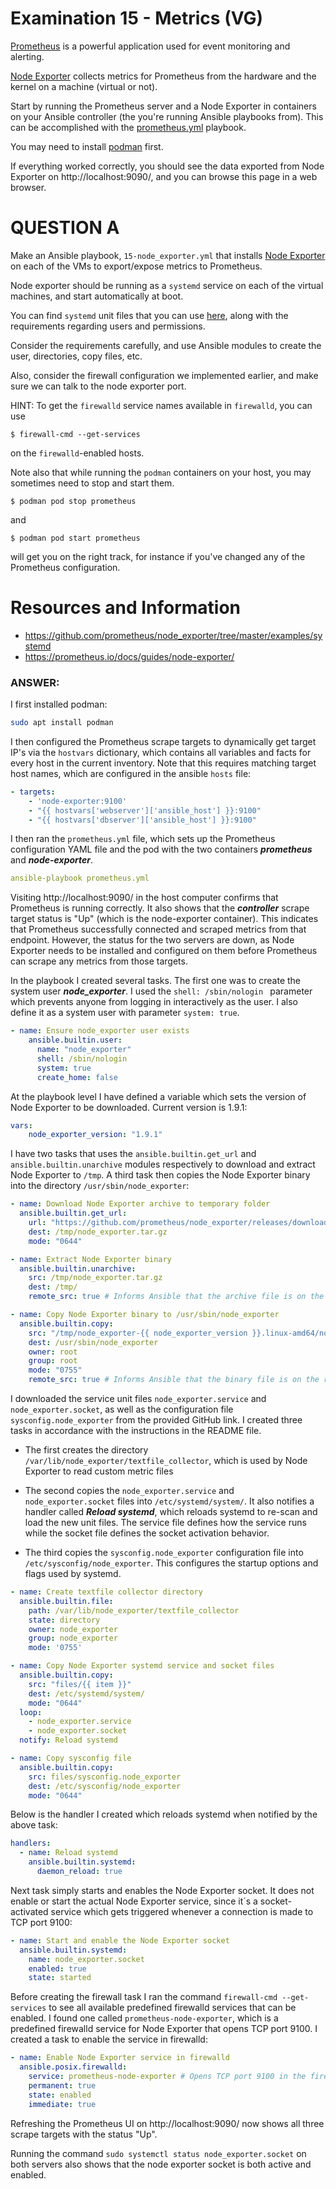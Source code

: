 # Examination 15 - Metrics (VG)

[Prometheus](https://prometheus.io/) is a powerful application used for event monitoring and alerting.

[Node Exporter](https://prometheus.io/docs/guides/node-exporter/) collects metrics for Prometheus from
the hardware and the kernel on a machine (virtual or not).

Start by running the Prometheus server and a Node Exporter in containers on your Ansible controller
(the you're running Ansible playbooks from). This can be accomplished with the [prometheus.yml](prometheus.yml)
playbook.

You may need to install [podman](https://podman.io/docs/installation) first.

If everything worked correctly, you should see the data exported from Node Exporter on http://localhost:9090/,
and you can browse this page in a web browser.

# QUESTION A

Make an Ansible playbook, `15-node_exporter.yml` that installs [Node Exporter](https://prometheus.io/download/#node_exporter)
on each of the VMs to export/expose metrics to Prometheus.

Node exporter should be running as a `systemd` service on each of the virtual machines, and
start automatically at boot.

You can find `systemd` unit files that you can use [here](https://github.com/prometheus/node_exporter/tree/master/examples/systemd), along with the requirements regarding users and permissions.

Consider the requirements carefully, and use Ansible modules to create the user, directories, copy files,
etc.

Also, consider the firewall configuration we implemented earlier, and make sure we can talk to the node
exporter port.

HINT: To get the `firewalld` service names available in `firewalld`, you can use

    $ firewall-cmd --get-services

on the `firewalld`-enabled hosts.

Note also that while running the `podman` containers on your host, you may sometimes need to stop and
start them.

    $ podman pod stop prometheus

and

    $ podman pod start prometheus

will get you on the right track, for instance if you've changed any of the Prometheus configuration.

# Resources and Information

* https://github.com/prometheus/node_exporter/tree/master/examples/systemd
* https://prometheus.io/docs/guides/node-exporter/



### ANSWER:

I first installed podman:
```bash
sudo apt install podman
```

I then configured the Prometheus scrape targets to dynamically get target IP's via the `hostvars` dictionary, which contains all variables and facts for every host in the current inventory. Note that this requires matching target host names, which are configured in the ansible `hosts` file:
```yaml
- targets:
    - 'node-exporter:9100'
    - "{{ hostvars['webserver']['ansible_host'] }}:9100"
    - "{{ hostvars['dbserver']['ansible_host'] }}:9100"
```

I then ran the `prometheus.yml` file, which sets up the Prometheus configuration YAML file and the pod with the two containers ***prometheus*** and ***node-exporter***.
```yaml
ansible-playbook prometheus.yml
```

Visiting http://localhost:9090/ in the host computer confirms that Prometheus is running correctly. It also shows that the ***controller*** scrape target status is "Up" (which is the node-exporter container). This indicates that Prometheus successfully connected and scraped metrics from that endpoint. However, the status for the two servers are down, as Node Exporter needs to be installed and configured on them before Prometheus can scrape any metrics from those targets.

In the playbook I created several tasks. The first one was to create the system user ***node_exporter***. I used the `shell: /sbin/nologin ` parameter which prevents anyone from logging in interactively as the user. I also define it as a system user with parameter `system: true`.
```yaml
- name: Ensure node_exporter user exists
    ansible.builtin.user:
      name: "node_exporter"
      shell: /sbin/nologin
      system: true
      create_home: false
```

At the playbook level I have defined a variable which sets the version of Node Exporter to be downloaded. Current version is 1.9.1:
```yaml
vars:
    node_exporter_version: "1.9.1"
```
I have two tasks that uses the `ansible.builtin.get_url` and `ansible.builtin.unarchive` modules respectively to download and extract Node Exporter to `/tmp`. A third task then copies the Node Exporter binary into the directory `/usr/sbin/node_exporter`:
```yaml
- name: Download Node Exporter archive to temporary folder
  ansible.builtin.get_url:
    url: "https://github.com/prometheus/node_exporter/releases/download/v{{ node_exporter_version }}/node_exporter-{{ node_exporter_version }}.linux-amd64.tar.gz"
    dest: /tmp/node_exporter.tar.gz
    mode: "0644"

- name: Extract Node Exporter binary
  ansible.builtin.unarchive:
    src: /tmp/node_exporter.tar.gz
    dest: /tmp/
    remote_src: true # Informs Ansible that the archive file is on the remote host

- name: Copy Node Exporter binary to /usr/sbin/node_exporter
  ansible.builtin.copy:
    src: "/tmp/node_exporter-{{ node_exporter_version }}.linux-amd64/node_exporter"
    dest: /usr/sbin/node_exporter
    owner: root
    group: root
    mode: "0755"
    remote_src: true # Informs Ansible that the binary file is on the remote host
```

I downloaded the service unit files `node_exporter.service` and `node_exporter.socket`, as well as the configuration file `sysconfig.node_exporter` from the provided GitHub link. I created three tasks in accordance with the instructions in the README file.

- The first creates the directory `/var/lib/node_exporter/textfile_collector`, which is used by Node Exporter to read custom metric files

- The second copies the `node_exporter.service` and `node_exporter.socket` files into `/etc/systemd/system/`. It also notifies a handler called ***Reload systemd***, which reloads systemd to re-scan and load the new unit files. The service file defines how the service runs while the socket file defines the socket activation behavior.

- The third copies the `sysconfig.node_exporter` configuration file into `/etc/sysconfig/node_exporter`. This configures the startup options and flags used by systemd.

```yaml
- name: Create textfile collector directory
  ansible.builtin.file:
    path: /var/lib/node_exporter/textfile_collector
    state: directory
    owner: node_exporter
    group: node_exporter
    mode: '0755'

- name: Copy Node Exporter systemd service and socket files
  ansible.builtin.copy:
    src: "files/{{ item }}"
    dest: /etc/systemd/system/
    mode: "0644"
  loop:
    - node_exporter.service
    - node_exporter.socket
  notify: Reload systemd

- name: Copy sysconfig file
  ansible.builtin.copy:
    src: files/sysconfig.node_exporter
    dest: /etc/sysconfig/node_exporter
    mode: "0644"
```

Below is the handler I created which reloads systemd when notified by the above task:
```yaml
handlers:
  - name: Reload systemd
    ansible.builtin.systemd:
      daemon_reload: true
```

Next task simply starts and enables the Node Exporter socket. It does not enable or start the actual Node Exporter service, since it´s a socket-activated service which gets triggered whenever a connection is made to TCP port 9100:
```yaml
- name: Start and enable the Node Exporter socket
  ansible.builtin.systemd:
    name: node_exporter.socket
    enabled: true
    state: started
```

Before creating the firewall task I ran the command `firewall-cmd --get-services` to see all available predefined firewalld services that can be enabled. I found one called `prometheus-node-exporter`, which is a predefined firewalld service for Node Exporter that opens TCP port 9100. I created a task to enable the service in firewalld:
```yaml
- name: Enable Node Exporter service in firewalld
  ansible.posix.firewalld:
    service: prometheus-node-exporter # Opens TCP port 9100 in the firewall
    permanent: true
    state: enabled
    immediate: true
```

Refreshing the Prometheus UI on http://localhost:9090/ now shows all three scrape targets with the status "Up". 

Running the command ```sudo systemctl status node_exporter.socket``` on both servers also shows that the node exporter socket is both active and enabled.
